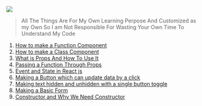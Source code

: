 ![](https://pro2-bar-s3-cdn-cf6.myportfolio.com/5395643e5077cce710ff2e7dba828e32/afbc2a9a-ecd3-477f-bd37-59e0d6febebf_rw_1920.jpeg?h=9a2754b742c02b711f0136192bb51c57)

>All The Things Are For My Own Learning Perpose And Customized as my Own So I am Not Responsible For Wasting Your Own Time To Understand My Code

1. [How to make a Function Component](https://github.com/itzsnehasis/Reactjs/blob/main/Component.md)
2. [How to make a Class Component](https://github.com/itzsnehasis/Reactjs/blob/main/ClassComponent.md)
3. [What is Props And How To Use It](https://github.com/itzsnehasis/Reactjs/blob/main/Props.md)
4. [Passing a Function Through Props](https://github.com/itzsnehasis/Reactjs/blob/main/PassingFunctionThroughProps.md)
5. [Event and State in React js](https://github.com/itzsnehasis/Reactjs/blob/main/Event-And-State.md)
6. [Making a Button which can update data by a click](https://github.com/itzsnehasis/Reactjs/blob/main/buttontoupdatedata.md)
7. [Making text hidden and unhidden with a single button toggle](https://github.com/itzsnehasis/Reactjs/blob/main/hideunhidetextwithbuttonclick.md)
8. [Making a Basic Form](https://github.com/itzsnehasis/Reactjs/blob/main/BasicForm.md)
9. [Constructor and Why We Need Constructor]()

